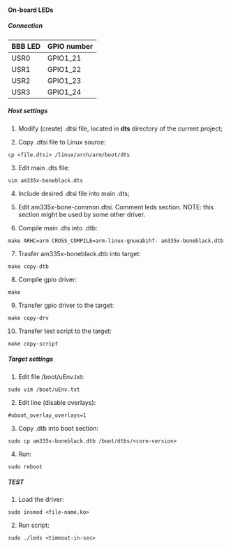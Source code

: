 #### On-board LEDs

##### Connection

|   BBB LED   | GPIO number  |
|-------------|--------------|
| USR0        | GPIO1_21     |
| USR1        | GPIO1_22     |
| USR2        | GPIO1_23     |
| USR3        | GPIO1_24     |

##### Host settings

1. Modify (create) .dtsi file, located in **dts** directory of the current project;

2. Copy .dtsi file to Linux source:
```
cp <file.dtsi> /linux/arch/arm/boot/dts
```

3. Edit main .dts file:
```
vim am335x-boneblack.dts
```

4. Include desired .dtsi file into main .dts;

5. Edit am335x-bone-common.dtsi. Comment leds section.
NOTE: this section might be used by some other driver.

6. Compile main .dts into .dtb:
```
make ARHC=arm CROSS_COMPILE=arm-linux-gnueabihf- am335x-boneblack.dtb
```

7. Trasfer am335x-boneblack.dtb into target:
```
make copy-dtb
```

8. Compile gpio driver:
```
make
```

9. Transfer gpio driver to the target:
```
make copy-drv
```

10. Transfer test script to the target:
```
make copy-script
```

##### Target settings

1. Edit file /boot/uEnv.txt:
```
sudo vim /boot/uEnv.txt
```

2. Edit line (disable overlays):
```
#uboot_overlay_overlays=1
```

3. Copy .dtb into boot section:
```
sudo cp am335x-boneblack.dtb /boot/dtbs/<core-version>
```

4. Run:
```
sudo reboot
```

##### TEST

1. Load the driver:
```
sudo insmod <file-name.ko>
```

2. Run script:
```
sudo ./leds <timeout-in-sec>
```

